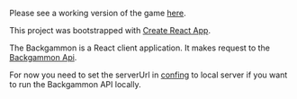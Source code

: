 Please see a working version of the game [here](https://danialm.github.io/backgammon/).

This project was bootstrapped with [Create React App](https://github.com/facebookincubator/create-react-app).

The Backgammon is a React client application. It makes request to the [Backgammon Api](https://danialm.github.io/backgammon-api/).

For now you need to set the serverUrl in [confing](https://github.com/danialm/backgammon/blob/master/src/js/config.js) to local server if you want to run the Backgammon API locally.

